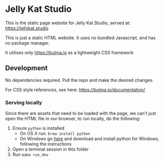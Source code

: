 # Jelly Kat Studio

This is the static page website for Jelly Kat Studio, served at: https://jellykat.studio

This is just a static HTML website. It uses no bundled Javascript, and has no package manager.

It utilises only https://bulma.io as a lightweight CSS framework

## Development

No dependencies required. Pull the repo and make the desired changes.

For CSS style references, see here: https://bulma.io/documentation/

### Serving locally

Since there are assets that need to be loaded with the page, we can't just open the HTML file in our browser, to run locally, do the following:

1. Ensure `python` is installed
   - On OS X run: `brew install python`
   - On Windows go [here](https://www.python.org/downloads/) and download and install python for Windows, following the instructions
2. Open a terminal session in this folder
3. Run `make run_dev`
